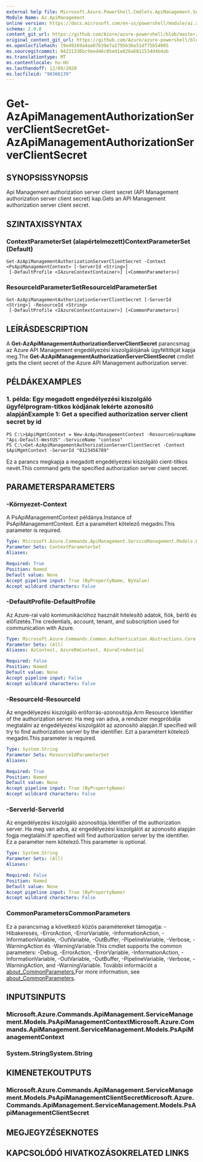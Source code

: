```yaml
---
external help file: Microsoft.Azure.PowerShell.Cmdlets.ApiManagement.ServiceManagement.dll-Help.xml
Module Name: Az.ApiManagement
online version: https://docs.microsoft.com/en-us/powershell/module/az.apimanagement/get-azapimanagementauthorizationserverclientsecret
schema: 2.0.0
content_git_url: https://github.com/Azure/azure-powershell/blob/master/src/ApiManagement/ApiManagement/help/Get-AzApiManagementAuthorizationServerClientSecret.md
original_content_git_url: https://github.com/Azure/azure-powershell/blob/master/src/ApiManagement/ApiManagement/help/Get-AzApiManagementAuthorizationServerClientSecret.md
ms.openlocfilehash: 19e49269a4ae07b39e7a2795636e51df75b54905
ms.sourcegitcommit: 04221336bc9eed46c05ed1e828a6811534d4b4ab
ms.translationtype: MT
ms.contentlocale: hu-HU
ms.lasthandoff: 12/08/2020
ms.locfileid: "98366139"
---
```

# <span data-ttu-id="eddc5-101">Get-AzApiManagementAuthorizationServerClientSecret</span><span class="sxs-lookup"><span data-stu-id="eddc5-101">Get-AzApiManagementAuthorizationServerClientSecret</span></span>

## <span data-ttu-id="eddc5-102">SYNOPSIS</span><span class="sxs-lookup"><span data-stu-id="eddc5-102">SYNOPSIS</span></span>
<span data-ttu-id="eddc5-103">Api Management authorization server client secret (API Management authorization server client secret) kap.</span><span class="sxs-lookup"><span data-stu-id="eddc5-103">Gets an API Management authorization server client secret.</span></span>

## <span data-ttu-id="eddc5-104">SZINTAXIS</span><span class="sxs-lookup"><span data-stu-id="eddc5-104">SYNTAX</span></span>

### <span data-ttu-id="eddc5-105">ContextParameterSet (alapértelmezett)</span><span class="sxs-lookup"><span data-stu-id="eddc5-105">ContextParameterSet (Default)</span></span>
```
Get-AzApiManagementAuthorizationServerClientSecret -Context <PsApiManagementContext> [-ServerId <String>]
 [-DefaultProfile <IAzureContextContainer>] [<CommonParameters>]
```

### <span data-ttu-id="eddc5-106">ResourceIdParameterSet</span><span class="sxs-lookup"><span data-stu-id="eddc5-106">ResourceIdParameterSet</span></span>
```
Get-AzApiManagementAuthorizationServerClientSecret [-ServerId <String>] -ResourceId <String>
 [-DefaultProfile <IAzureContextContainer>] [<CommonParameters>]
```

## <span data-ttu-id="eddc5-107">LEÍRÁS</span><span class="sxs-lookup"><span data-stu-id="eddc5-107">DESCRIPTION</span></span>
<span data-ttu-id="eddc5-108">A **Get-AzApiManagementAuthorizationServerClientSecret** parancsmag az Azure API Management engedélyezési kiszolgálójának ügyféltitkját kapja meg.</span><span class="sxs-lookup"><span data-stu-id="eddc5-108">The **Get-AzApiManagementAuthorizationServerClientSecret** cmdlet gets the client secret of the Azure API Management authorization server.</span></span>

## <span data-ttu-id="eddc5-109">PÉLDÁK</span><span class="sxs-lookup"><span data-stu-id="eddc5-109">EXAMPLES</span></span>

### <span data-ttu-id="eddc5-110">1. példa: Egy megadott engedélyezési kiszolgáló ügyfélprogram-titkos kódjának lekérte azonosító alapján</span><span class="sxs-lookup"><span data-stu-id="eddc5-110">Example 1: Get a specified authorization server client secret by id</span></span>
```
PS C:\>$ApiMgmtContext = New-AzApiManagementContext -ResourceGroupName "Api-Default-WestUS" -ServiceName "contoso"
PS C:\>Get-AzApiManagementAuthorizationServerClientSecret -Context $ApiMgmtContext -ServerId "0123456789"
```

<span data-ttu-id="eddc5-111">Ez a parancs megkapja a megadott engedélyezési kiszolgáló cient-titkos nevét.</span><span class="sxs-lookup"><span data-stu-id="eddc5-111">This command gets the specified authorization server cient secret.</span></span>

## <span data-ttu-id="eddc5-112">PARAMETERS</span><span class="sxs-lookup"><span data-stu-id="eddc5-112">PARAMETERS</span></span>

### <span data-ttu-id="eddc5-113">-Környezet</span><span class="sxs-lookup"><span data-stu-id="eddc5-113">-Context</span></span>
<span data-ttu-id="eddc5-114">A PsApiManagementContext példánya.</span><span class="sxs-lookup"><span data-stu-id="eddc5-114">Instance of PsApiManagementContext.</span></span>
<span data-ttu-id="eddc5-115">Ezt a paramétert kötelező megadni.</span><span class="sxs-lookup"><span data-stu-id="eddc5-115">This parameter is required.</span></span>

```yaml
Type: Microsoft.Azure.Commands.ApiManagement.ServiceManagement.Models.PsApiManagementContext
Parameter Sets: ContextParameterSet
Aliases:

Required: True
Position: Named
Default value: None
Accept pipeline input: True (ByPropertyName, ByValue)
Accept wildcard characters: False
```

### <span data-ttu-id="eddc5-116">-DefaultProfile</span><span class="sxs-lookup"><span data-stu-id="eddc5-116">-DefaultProfile</span></span>
<span data-ttu-id="eddc5-117">Az Azure-ral való kommunikációhoz használt hitelesítő adatok, fiók, bérlő és előfizetés.</span><span class="sxs-lookup"><span data-stu-id="eddc5-117">The credentials, account, tenant, and subscription used for communication with Azure.</span></span>

```yaml
Type: Microsoft.Azure.Commands.Common.Authentication.Abstractions.Core.IAzureContextContainer
Parameter Sets: (All)
Aliases: AzContext, AzureRmContext, AzureCredential

Required: False
Position: Named
Default value: None
Accept pipeline input: False
Accept wildcard characters: False
```

### <span data-ttu-id="eddc5-118">-ResourceId</span><span class="sxs-lookup"><span data-stu-id="eddc5-118">-ResourceId</span></span>
<span data-ttu-id="eddc5-119">Az engedélyezési kiszolgáló erőforrás-azonosítója.</span><span class="sxs-lookup"><span data-stu-id="eddc5-119">Arm Resource Identifier of the authorization server.</span></span>
<span data-ttu-id="eddc5-120">Ha meg van adva, a rendszer megpróbálja megtalálni az engedélyezési kiszolgálót az azonosító alapján.</span><span class="sxs-lookup"><span data-stu-id="eddc5-120">If specified will try to find authorization server by the identifier.</span></span>
<span data-ttu-id="eddc5-121">Ezt a paramétert kötelező megadni.</span><span class="sxs-lookup"><span data-stu-id="eddc5-121">This parameter is required.</span></span>

```yaml
Type: System.String
Parameter Sets: ResourceIdParameterSet
Aliases:

Required: True
Position: Named
Default value: None
Accept pipeline input: True (ByPropertyName)
Accept wildcard characters: False
```

### <span data-ttu-id="eddc5-122">-ServerId</span><span class="sxs-lookup"><span data-stu-id="eddc5-122">-ServerId</span></span>
<span data-ttu-id="eddc5-123">Az engedélyezési kiszolgáló azonosítója.</span><span class="sxs-lookup"><span data-stu-id="eddc5-123">Identifier of the authorization server.</span></span>
<span data-ttu-id="eddc5-124">Ha meg van adva, az engedélyezési kiszolgálót az azonosító alapján fogja megtalálni.</span><span class="sxs-lookup"><span data-stu-id="eddc5-124">If specified will find authorization server by the identifier.</span></span>
<span data-ttu-id="eddc5-125">Ez a paraméter nem kötelező.</span><span class="sxs-lookup"><span data-stu-id="eddc5-125">This parameter is optional.</span></span>

```yaml
Type: System.String
Parameter Sets: (All)
Aliases:

Required: False
Position: Named
Default value: None
Accept pipeline input: True (ByPropertyName)
Accept wildcard characters: False
```

### <span data-ttu-id="eddc5-126">CommonParameters</span><span class="sxs-lookup"><span data-stu-id="eddc5-126">CommonParameters</span></span>
<span data-ttu-id="eddc5-127">Ez a parancsmag a következő közös paramétereket támogatja: -Hibakeresés, -ErrorAction, -ErrorVariable, -InformationAction, -InformationVariable, -OutVariable, -OutBuffer, -PipelineVariable, -Verbose, -WarningAction és -WarningVariable.</span><span class="sxs-lookup"><span data-stu-id="eddc5-127">This cmdlet supports the common parameters: -Debug, -ErrorAction, -ErrorVariable, -InformationAction, -InformationVariable, -OutVariable, -OutBuffer, -PipelineVariable, -Verbose, -WarningAction, and -WarningVariable.</span></span> <span data-ttu-id="eddc5-128">További információt a [about_CommonParameters.](http://go.microsoft.com/fwlink/?LinkID=113216)</span><span class="sxs-lookup"><span data-stu-id="eddc5-128">For more information, see [about_CommonParameters](http://go.microsoft.com/fwlink/?LinkID=113216).</span></span>

## <span data-ttu-id="eddc5-129">INPUTS</span><span class="sxs-lookup"><span data-stu-id="eddc5-129">INPUTS</span></span>

### <span data-ttu-id="eddc5-130">Microsoft.Azure.Commands.ApiManagement.ServiceManagement.Models.PsApiManagementContext</span><span class="sxs-lookup"><span data-stu-id="eddc5-130">Microsoft.Azure.Commands.ApiManagement.ServiceManagement.Models.PsApiManagementContext</span></span>

### <span data-ttu-id="eddc5-131">System.String</span><span class="sxs-lookup"><span data-stu-id="eddc5-131">System.String</span></span>

## <span data-ttu-id="eddc5-132">KIMENETEK</span><span class="sxs-lookup"><span data-stu-id="eddc5-132">OUTPUTS</span></span>

### <span data-ttu-id="eddc5-133">Microsoft.Azure.Commands.ApiManagement.ServiceManagement.Models.PsApiManagementClientSecret</span><span class="sxs-lookup"><span data-stu-id="eddc5-133">Microsoft.Azure.Commands.ApiManagement.ServiceManagement.Models.PsApiManagementClientSecret</span></span>

## <span data-ttu-id="eddc5-134">MEGJEGYZÉSEK</span><span class="sxs-lookup"><span data-stu-id="eddc5-134">NOTES</span></span>

## <span data-ttu-id="eddc5-135">KAPCSOLÓDÓ HIVATKOZÁSOK</span><span class="sxs-lookup"><span data-stu-id="eddc5-135">RELATED LINKS</span></span>
